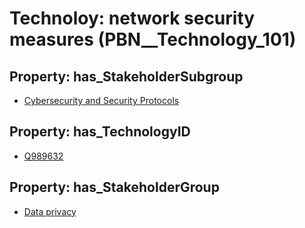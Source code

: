 # Technoloy: __network security measures__ (PBN__Technology_101)

## Property: has_StakeholderSubgroup

* [Cybersecurity and Security Protocols](PBN__TechSubgroup_135)

## Property: has_TechnologyID

* [Q989632](Q989632)

## Property: has_StakeholderGroup

* [Data privacy](PBN__TechGroup_5)

